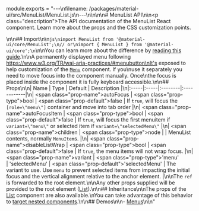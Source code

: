 module.exports = "---\nfilename: /packages/material-ui/src/MenuList/MenuList.js\n---\n\n<!--- This documentation is automatically generated, do not try to edit it. -->\n\n# MenuList API\n\n<p class=\"description\">The API documentation of the MenuList React component. Learn more about the props and the CSS customization points.</p>\n\n## Import\n\n```js\nimport MenuList from '@material-ui/core/MenuList';\n// or\nimport { MenuList } from '@material-ui/core';\n```\n\nYou can learn more about the difference by [reading this guide](/guides/minimizing-bundle-size/).\n\nA permanently displayed menu following https://www.w3.org/TR/wai-aria-practices/#menubutton\nIt's exposed to help customization of the [`Menu`](/api/menu/) component. If you\nuse it separately you need to move focus into the component manually. Once\nthe focus is placed inside the component it is fully keyboard accessible.\n\n## Props\n\n| Name | Type | Default | Description |\n|:-----|:-----|:--------|:------------|\n| <span class=\"prop-name\">autoFocus</span> | <span class=\"prop-type\">bool</span> | <span class=\"prop-default\">false</span> | If `true`, will focus the `[role=\"menu\"]` container and move into tab order |\n| <span class=\"prop-name\">autoFocusItem</span> | <span class=\"prop-type\">bool</span> | <span class=\"prop-default\">false</span> | If `true`, will focus the first menuitem if `variant=\"menu\"` or selected item if `variant=\"selectedMenu\"` |\n| <span class=\"prop-name\">children</span> | <span class=\"prop-type\">node</span> |  | MenuList contents, normally `MenuItem`s. |\n| <span class=\"prop-name\">disableListWrap</span> | <span class=\"prop-type\">bool</span> | <span class=\"prop-default\">false</span> | If `true`, the menu items will not wrap focus. |\n| <span class=\"prop-name\">variant</span> | <span class=\"prop-type\">'menu'<br>&#124;&nbsp;'selectedMenu'</span> | <span class=\"prop-default\">'selectedMenu'</span> | The variant to use. Use `menu` to prevent selected items from impacting the initial focus and the vertical alignment relative to the anchor element. |\n\nThe `ref` is forwarded to the root element.\n\nAny other props supplied will be provided to the root element ([List](/api/list/)).\n\n## Inheritance\n\nThe props of the [List](/api/list/) component are also available.\nYou can take advantage of this behavior to [target nested components](/guides/api/#spread).\n\n## Demos\n\n- [Menus](/components/menus/)\n\n"